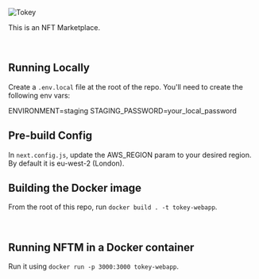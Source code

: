 ![Tokey](https://s3.eu-west-2.amazonaws.com/tokey.app/tokey_logo300x99.svg)

This is an NFT Marketplace.

<br>

## Running Locally

Create a `.env.local` file at the root of the repo. You'll need to create the following env vars:

ENVIRONMENT=staging
STAGING_PASSWORD=your_local_password

## Pre-build Config

In `next.config.js`, update the AWS_REGION param to your desired region. By default it is eu-west-2 (London).

## Building the Docker image

From the root of this repo, run `docker build . -t tokey-webapp`.

<br>

## Running NFTM in a Docker container

Run it using `docker run -p 3000:3000 tokey-webapp`.

